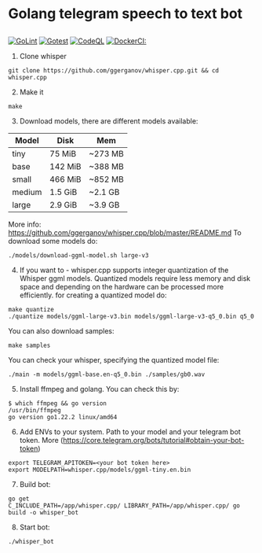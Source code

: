 # Golang telegram speech to text bot
## 
[![GoLint](https://github.com/morheus9/tg_bot_trading/actions/workflows/go_lint.yml/badge.svg?branch=main)](https://github.com/morheus9/tg_bot_trading/actions/workflows/go_lint.yml)
[![Gotest](https://github.com/morheus9/tg_bot_trading/actions/workflows/tests.yml/badge.svg?branch=main)](https://github.com/morheus9/tg_bot_trading/actions/workflows/tests.yml)
[![CodeQL](https://github.com/morheus9/tg_bot_trading/actions/workflows/codeql.yml/badge.svg?branch=main)](https://github.com/morheus9/tg_bot_trading/actions/workflows/codeql.yml)
[![DockerCI:](https://github.com/morheus9/tg_bot_trading/actions/workflows/docker-ci.yml/badge.svg?branch=main)](https://github.com/morheus9/tg_bot_trading/actions/workflows/docker-ci.yml)

1. Clone whisper
```
git clone https://github.com/ggerganov/whisper.cpp.git && cd whisper.cpp
```
2. Make it
```
make
```
3. Download models, there are different models available:

| Model  | Disk    | Mem     |
| ------ | ------- | ------- |
| tiny   | 75 MiB  | ~273 MB |
| base   | 142 MiB | ~388 MB |
| small  | 466 MiB | ~852 MB |
| medium | 1.5 GiB | ~2.1 GB |
| large  | 2.9 GiB | ~3.9 GB |

More info: https://github.com/ggerganov/whisper.cpp/blob/master/README.md
To download some models do:
```
./models/download-ggml-model.sh large-v3
```
4. If you want to - whisper.cpp supports integer quantization of the Whisper ggml models. Quantized models require less memory and disk space and depending on the hardware can be processed more efficiently.
for creating a quantized model do:
```
make quantize
./quantize models/ggml-large-v3.bin models/ggml-large-v3-q5_0.bin q5_0
```
You can also download samples:
```
make samples
```
You can check your whisper, specifying the quantized model file:
```
./main -m models/ggml-base.en-q5_0.bin ./samples/gb0.wav
```
5. Install ffmpeg and golang. You can check this by:
```
$ which ffmpeg && go version
/usr/bin/ffmpeg
go version go1.22.2 linux/amd64

```
6. Add ENVs to your system. Path to your model and your telegram bot token. 
More (https://core.telegram.org/bots/tutorial#obtain-your-bot-token)
```
export TELEGRAM_APITOKEN=<your bot token here>
export MODELPATH=whisper.cpp/models/ggml-tiny.en.bin
```
7. Build bot:
```
go get
C_INCLUDE_PATH=/app/whisper.cpp/ LIBRARY_PATH=/app/whisper.cpp/ go build -o whisper_bot
```
8. Start bot:
```
./whisper_bot
```
